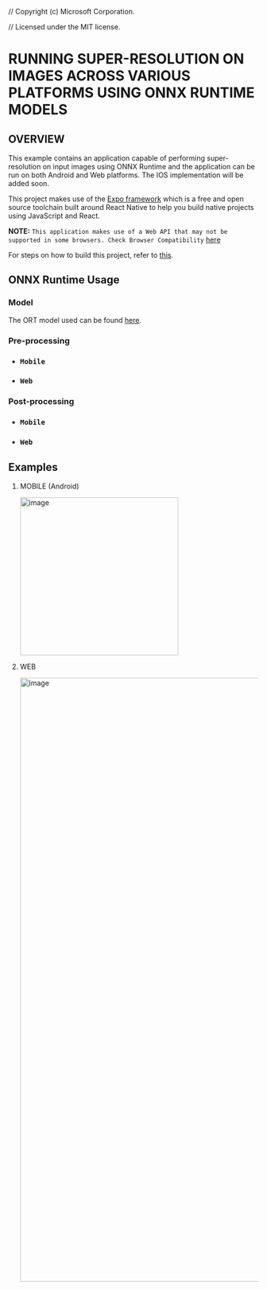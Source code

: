 // Copyright (c) Microsoft Corporation.

// Licensed under the MIT license.

# RUNNING SUPER-RESOLUTION ON IMAGES ACROSS VARIOUS PLATFORMS USING ONNX RUNTIME MODELS

## OVERVIEW

This example contains an application capable of performing super-resolution on input images using ONNX Runtime and the application can be run on both Android and Web platforms. The IOS implementation will be added soon.

This project makes use of the [Expo framework](https://docs.expo.dev/) which is a free and open source toolchain built around React Native to help you build native projects using JavaScript and React.

**NOTE:** `This application makes use of a Web API that may not be supported in some browsers. Check Browser Compatibility` [here](https://developer.mozilla.org/en-US/docs/Web/API/OffscreenCanvas#browser_compatibility)

For steps on how to build this project, refer to [this](instructions.md).

## ONNX Runtime Usage

### Model

The ORT model used can be found [here](https://github.com/VictorIyke/super_resolution_MW/blob/main/cross_plat/assets/super_resnet12.ort).

### Pre-processing

- ### `Mobile`

- ### `Web`

### Post-processing

- ### `Mobile`

- ### `Web`

## Examples

1. MOBILE (Android)

   <img width="318" alt="image" src="https://user-images.githubusercontent.com/106185642/181639530-9c808167-d68c-49d4-8e89-72aeeb11164e.png">

2. WEB

   <img width="1215" alt="image" src="https://user-images.githubusercontent.com/106185642/181638855-f341e52e-dfc1-4362-b93a-0117f0cfd65a.png">

